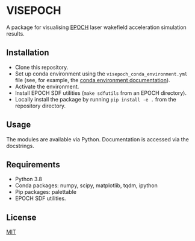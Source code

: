 # VISEPOCH

A package for visualising [EPOCH](https://github.com/Warwick-Plasma/epoch) laser wakefield acceleration simulation results.

## Installation
- Clone this repository.
- Set up conda environment using the `visepoch_conda_environment.yml` file (see, for example, the [conda environment documentation](https://conda.io/projects/conda/en/latest/user-guide/tasks/manage-environments.html#creating-an-environment-from-an-environment-yml-file)).
- Activate the environment.
- Install EPOCH SDF utilities (`make sdfutils` from an EPOCH directory).
- Locally install the package by running `pip install -e .` from the repository directory.

## Usage
The modules are available via Python. Documentation is accessed via the docstrings.

## Requirements
- Python 3.8
- Conda packages: numpy, scipy, matplotlib, tqdm, ipython
- Pip packages: palettable
- EPOCH SDF utilities.

## License
[MIT](https://choosealicense.com/licenses/mit/)